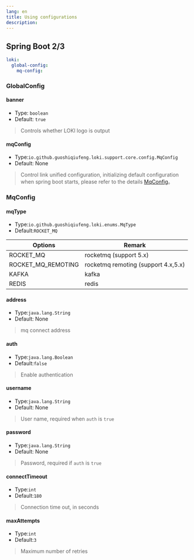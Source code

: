 ```yaml
---
lang: en
title: Using configurations
description: 
---
```


## Spring Boot 2/3

```yaml
loki:
  global-config:
    mq-config:
```

### GlobalConfig

#### banner

- Type: `boolean`
- Default: `true`

> Controls whether LOKI logo is output

#### mqConfig

- Type:`io.github.guoshiqiufeng.loki.support.core.config.MqConfig`
- Default: None

> Control link unified configuration, initializing default configuration when spring boot starts, please refer to the
> details [MqConfig](#mqconfig-1)。

### MqConfig

#### mqType

- Type:`io.github.guoshiqiufeng.loki.enums.MqType`
- Default:`ROCKET_MQ`

| Options            | Remark                              |
|--------------------|-------------------------------------|
| ROCKET_MQ          | rocketmq (support 5.x)              |
| ROCKET_MQ_REMOTING | rocketmq remoting (support 4.x,5.x) |
| KAFKA              | kafka                               |
| REDIS              | redis                               |

#### address

- Type:`java.lang.String`
- Default: None

> mq connect address

#### auth

- Type:`java.lang.Boolean`
- Default:`false`

> Enable authentication

#### username

- Type:`java.lang.String`
- Default: None

> User name, required when `auth` is `true`

#### password

- Type:`java.lang.String`
- Default: None

> Password, required if `auth` is `true`

#### connectTimeout

- Type:`int`
- Default:`180`

> Connection time out, in seconds

#### maxAttempts

- Type:`int`
- Default:`3`

> Maximum number of retries
